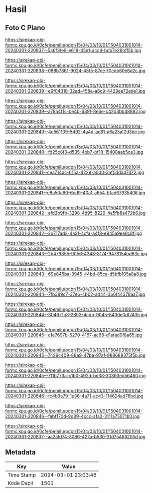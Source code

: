 # Hasil

## Foto C Plano

https://sirekap-obj-formc.kpu.go.id/0cfe/pemilu/pdpr/15/04/03/10/01/1504031001014-20240301-220837--5a6f3fe9-e618-45e1-acc4-bdb7e26bff5b.jpg

https://sirekap-obj-formc.kpu.go.id/0cfe/pemilu/pdpr/15/04/03/10/01/1504031001014-20240301-220838--088b7861-9024-45f5-87ce-f0cdb60e6d2c.jpg

https://sirekap-obj-formc.kpu.go.id/0cfe/pemilu/pdpr/15/04/03/10/01/1504031001014-20240301-220839--e9f04318-32ad-458e-a6c9-4429ea72ede1.jpg

https://sirekap-obj-formc.kpu.go.id/0cfe/pemilu/pdpr/15/04/03/10/01/1504031001014-20240301-220839--a78a4f1c-be4b-439f-8e6e-c42d3bb48882.jpg

https://sirekap-obj-formc.kpu.go.id/0cfe/pemilu/pdpr/15/04/03/10/01/1504031001014-20240301-220840--4e561109-5492-4a4d-ac81-a6a25af2d3de.jpg

https://sirekap-obj-formc.kpu.go.id/0cfe/pemilu/pdpr/15/04/03/10/01/1504031001014-20240301-220840--fd25c8f3-d535-4bb7-bf18-15408aab5ce3.jpg

https://sirekap-obj-formc.kpu.go.id/0cfe/pemilu/pdpr/15/04/03/10/01/1504031001014-20240301-220841--cea714dc-615a-4229-a000-3af0dd3d7472.jpg

https://sirekap-obj-formc.kpu.go.id/0cfe/pemilu/pdpr/15/04/03/10/01/1504031001014-20240301-220841--e8a50a60-6cd9-40a1-a654-b1ad67935406.jpg

https://sirekap-obj-formc.kpu.go.id/0cfe/pemilu/pdpr/15/04/03/10/01/1504031001014-20240301-220842--afd2b9fb-3298-4d95-8229-4e5fb8a472b6.jpg

https://sirekap-obj-formc.kpu.go.id/0cfe/pemilu/pdpr/15/04/03/10/01/1504031001014-20240301-220842--2b717ad2-4a2f-4cfa-a4f8-e945a9ee0c8f.jpg

https://sirekap-obj-formc.kpu.go.id/0cfe/pemilu/pdpr/15/04/03/10/01/1504031001014-20240301-220843--2b479355-9056-4348-8174-9478154bd63e.jpg

https://sirekap-obj-formc.kpu.go.id/0cfe/pemilu/pdpr/15/04/03/10/01/1504031001014-20240301-220843--69e845ba-3945-44bd-85ca-d5bfb105a8a8.jpg

https://sirekap-obj-formc.kpu.go.id/0cfe/pemilu/pdpr/15/04/03/10/01/1504031001014-20240301-220844--7fb389c7-37eb-4b02-ad44-3b6f44378aa7.jpg

https://sirekap-obj-formc.kpu.go.id/0cfe/pemilu/pdpr/15/04/03/10/01/1504031001014-20240301-220844--304671b3-2893-4cdb-9045-843de0df7435.jpg

https://sirekap-obj-formc.kpu.go.id/0cfe/pemilu/pdpr/15/04/03/10/01/1504031001014-20240301-220845--c1e7697b-5270-4167-ac68-d1afad0f8a65.jpg

https://sirekap-obj-formc.kpu.go.id/0cfe/pemilu/pdpr/15/04/03/10/01/1504031001014-20240301-220845--7429c409-88a9-47ba-97af-988688375f5b.jpg

https://sirekap-obj-formc.kpu.go.id/0cfe/pemilu/pdpr/15/04/03/10/01/1504031001014-20240301-220845--711b773a-c1b0-492d-be38-30393ed56460.jpg

https://sirekap-obj-formc.kpu.go.id/0cfe/pemilu/pdpr/15/04/03/10/01/1504031001014-20240301-220846--fc4b9a79-1e36-4a71-ac43-114624ad76bd.jpg

https://sirekap-obj-formc.kpu.go.id/0cfe/pemilu/pdpr/15/04/03/10/01/1504031001014-20240301-220846--febf170d-9d89-4ccc-afa2-3111a75071b0.jpg

https://sirekap-obj-formc.kpu.go.id/0cfe/pemilu/pdpr/15/04/03/10/01/1504031001014-20240301-220837--aa2afd74-3086-427a-b530-31d75466205d.jpg


## Metadata

| Key        | Value               |
| ---------- | ------------------- |
| Time Stamp | 2024-03-01 23:03:48 |
| Kode Dapil | 1501                |



